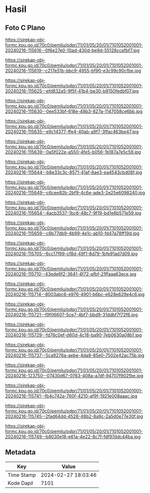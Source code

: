 # Hasil

## Foto C Plano

https://sirekap-obj-formc.kpu.go.id/70c0/pemilu/pdpr/71/01/05/20/01/7101052001001-20240216-115616--0f6e27e0-10ad-430d-be9d-55128ccafbf7.jpg

https://sirekap-obj-formc.kpu.go.id/70c0/pemilu/pdpr/71/01/05/20/01/7101052001001-20240216-115619--c217e51b-bbc9-4955-bf90-e3c99c90cfbe.jpg

https://sirekap-obj-formc.kpu.go.id/70c0/pemilu/pdpr/71/01/05/20/01/7101052001001-20240216-115625--efd832a5-9f5f-41b4-be30-b9150fedbf07.jpg

https://sirekap-obj-formc.kpu.go.id/70c0/pemilu/pdpr/71/01/05/20/01/7101052001001-20240216-115630--0ee533bf-618e-48b3-827a-1147058ce6bb.jpg

https://sirekap-obj-formc.kpu.go.id/70c0/pemilu/pdpr/71/01/05/20/01/7101052001001-20240216-115635--e9c14377-ffe4-40ab-a9f7-3ffac463be47.jpg

https://sirekap-obj-formc.kpu.go.id/70c0/pemilu/pdpr/71/01/05/20/01/7101052001001-20240216-115639--0a5f022e-a550-4fe5-b056-1b187a7e5c59.jpg

https://sirekap-obj-formc.kpu.go.id/70c0/pemilu/pdpr/71/01/05/20/01/7101052001001-20240216-115644--b8e33c3c-8571-41af-8ae3-ea4543cbd08f.jpg

https://sirekap-obj-formc.kpu.go.id/70c0/pemilu/pdpr/71/01/05/20/01/7101052001001-20240216-115649--c6cee82b-2bf9-4c6e-ade3-2e25e6098240.jpg

https://sirekap-obj-formc.kpu.go.id/70c0/pemilu/pdpr/71/01/05/20/01/7101052001001-20240216-115654--4acb3537-1bc6-48c7-9f19-bd1e8b571e59.jpg

https://sirekap-obj-formc.kpu.go.id/70c0/pemilu/pdpr/71/01/05/20/01/7101052001001-20240216-115659--c6b77db9-4b99-4e1c-ab10-fd47a78ff19d.jpg

https://sirekap-obj-formc.kpu.go.id/70c0/pemilu/pdpr/71/01/05/20/01/7101052001001-20240216-115705--6cc17f99-cf8d-49f1-8d79-1bfe91ad7d09.jpg

https://sirekap-obj-formc.kpu.go.id/70c0/pemilu/pdpr/71/01/05/20/01/7101052001001-20240216-115710--43ede6f2-3641-4f72-afbf-21ffaaa63ece.jpg

https://sirekap-obj-formc.kpu.go.id/70c0/pemilu/pdpr/71/01/05/20/01/7101052001001-20240216-115714--8003abc6-e976-4901-b6bc-e628e629e4c6.jpg

https://sirekap-obj-formc.kpu.go.id/70c0/pemilu/pdpr/71/01/05/20/01/7101052001001-20240216-115721--f9f06607-5ce7-4bf7-bbd9-31ddbf7f72f6.jpg

https://sirekap-obj-formc.kpu.go.id/70c0/pemilu/pdpr/71/01/05/20/01/7101052001001-20240216-115729--fd76c0ef-d60d-4c18-ba90-7eb0630a08b1.jpg

https://sirekap-obj-formc.kpu.go.id/70c0/pemilu/pdpr/71/01/05/20/01/7101052001001-20240216-115737--5ca9276a-aebe-4da8-85e0-7502e42ac75b.jpg

https://sirekap-obj-formc.kpu.go.id/70c0/pemilu/pdpr/71/01/05/20/01/7101052001001-20240216-123750--07430d67-0763-408a-a7df-94707f902fbe.jpg

https://sirekap-obj-formc.kpu.go.id/70c0/pemilu/pdpr/71/01/05/20/01/7101052001001-20240216-115741--fb4c742a-760f-4210-af9f-1921e008aaac.jpg

https://sirekap-obj-formc.kpu.go.id/70c0/pemilu/pdpr/71/01/05/20/01/7101052001001-20240216-115745--2fad64dd-4528-48b2-8a9c-2a5d0e77e30f.jpg

https://sirekap-obj-formc.kpu.go.id/70c0/pemilu/pdpr/71/01/05/20/01/7101052001001-20240216-115749--b8030e18-e61a-4e22-8c7f-fdf97ddc44ba.jpg


## Metadata

| Key        | Value               |
| ---------- | ------------------- |
| Time Stamp | 2024-02-27 18:03:46 |
| Kode Dapil | 7101                |



